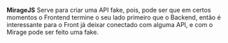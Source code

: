 **MirageJS**
Serve para criar uma API fake, pois, pode ser que em certos momentos o Frontend termine o seu lado primeiro
que o Backend, então é interessante para o Front já deixar conectado com alguma API, e com o Mirage pode ser feito
uma fake.